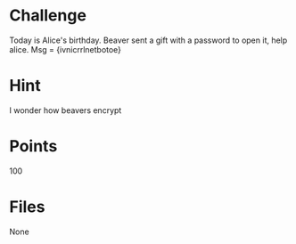 # Challenge
Today is Alice's birthday. Beaver sent a gift with a password to open it, help alice.
Msg = {ivnicrrlnetbotoe}

# Hint
I wonder how beavers encrypt

# Points
100

# Files
None


